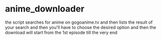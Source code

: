 # anime_downloader

the script searches for anime on gogoanime.tv and then lists the result of your search 
and then you'll have to choose the desired option and then the download will start from the 1st episode till the very end
